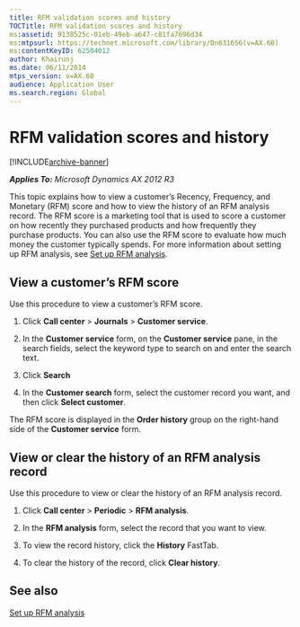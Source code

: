 ```yaml
---
title: RFM validation scores and history
TOCTitle: RFM validation scores and history
ms:assetid: 9138525c-01eb-49eb-a647-c81fa7696d34
ms:mtpsurl: https://technet.microsoft.com/library/Dn631656(v=AX.60)
ms:contentKeyID: 62504012
author: Khairunj
ms.date: 06/11/2014
mtps_version: v=AX.60
audience: Application User
ms.search.region: Global
---
```


# RFM validation scores and history 


[!INCLUDE[archive-banner](includes/archive-banner.md)]


_**Applies To:** Microsoft Dynamics AX 2012 R3_

This topic explains how to view a customer’s Recency, Frequency, and Monetary (RFM) score and how to view the history of an RFM analysis record. The RFM score is a marketing tool that is used to score a customer on how recently they purchased products and how frequently they purchase products. You can also use the RFM score to evaluate how much money the customer typically spends. For more information about setting up RFM analysis, see [Set up RFM analysis](set-up-rfm-analysis.md).

## View a customer’s RFM score

Use this procedure to view a customer’s RFM score.

1.  Click **Call center** \> **Journals** \> **Customer service**.

2.  In the **Customer service** form, on the **Customer service** pane, in the search fields, select the keyword type to search on and enter the search text.

3.  Click **Search**

4.  In the **Customer search** form, select the customer record you want, and then click **Select customer**.

The RFM score is displayed in the **Order history** group on the right-hand side of the **Customer service** form.

## View or clear the history of an RFM analysis record

Use this procedure to view or clear the history of an RFM analysis record.

1.  Click **Call center** \> **Periodic** \> **RFM analysis**.

2.  In the **RFM analysis** form, select the record that you want to view.

3.  To view the record history, click the **History** FastTab.

4.  To clear the history of the record, click **Clear history**.

## See also

[Set up RFM analysis](set-up-rfm-analysis.md)

  


